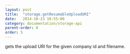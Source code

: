 ```yaml
---
layout: post
title:  "storage.getResumableUploadURI"
date:   2014-10-23 10:55:00
category: documentation/storage-api
parent-order: 0
order: 5
---
```


gets the upload URI for the given company id and filename.
